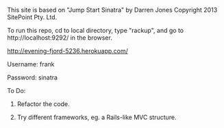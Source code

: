 This site is based on "Jump Start Sinatra" by Darren Jones Copyright 2013 SitePoint Pty. Ltd.

To run this repo, cd to local directory, type "rackup", and go to http://localhost:9292/ in the browser.

http://evening-fjord-5236.herokuapp.com/

Username: frank

Password: sinatra

To Do:

1. Refactor the code.

2. Try different frameworks, eg. a Rails-like MVC structure.
